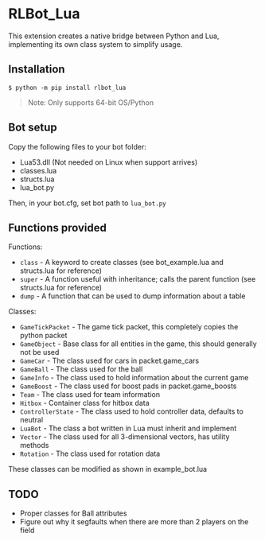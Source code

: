 # RLBot_Lua

This extension creates a native bridge between Python and Lua, implementing its own class system to simplify usage.

## Installation

```
$ python -m pip install rlbot_lua
``` 

> Note: Only supports 64-bit OS/Python

## Bot setup
Copy the following files to your bot folder:

- Lua53.dll (Not needed on Linux when support arrives)
- classes.lua
- structs.lua
- lua_bot.py

Then, in your bot.cfg, set bot path to `lua_bot.py`

## Functions provided

Functions:
- `class` - A keyword to create classes (see bot_example.lua and structs.lua for reference)
- `super` - A function useful with inheritance; calls the parent function (see structs.lua for reference)
- `dump` - A function that can be used to dump information about a table

Classes:
- `GameTickPacket` - The game tick packet, this completely copies the python packet
- `GameObject` - Base class for all entities in the game, this should generally not be used
- `GameCar` - The class used for cars in packet.game_cars
- `GameBall` - The class used for the ball
- `GameInfo` - The class used to hold information about the current game
- `GameBoost` - The class used for boost pads in packet.game_boosts
- `Team` - The class used for team information
- `Hitbox` - Container class for hitbox data
- `ControllerState` - The class used to hold controller data, defaults to neutral
- `LuaBot` - The class a bot written in Lua must inherit and implement
- `Vector` - The class used for all 3-dimensional vectors, has utility methods
- `Rotation` - The class used for rotation data

These classes can be modified as shown in example_bot.lua

## TODO

- Proper classes for Ball attributes
- Figure out why it segfaults when there are more than 2 players on the field
